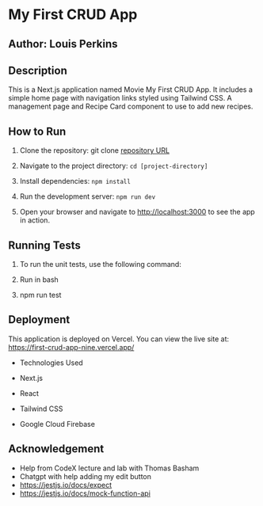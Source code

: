 # My First CRUD App

## Author: Louis Perkins

## Description

This is a Next.js application named Movie My First CRUD App. It includes a simple home page with navigation links styled using Tailwind CSS. A management page and Recipe Card component to use to add new recipes.

## How to Run

1. Clone the repository: git clone [repository URL](https://github.com/laperkins2/first-crud-app.git)

2. Navigate to the project directory: `cd [project-directory]`

3. Install dependencies: `npm install`

4. Run the development server: `npm run dev`

5. Open your browser and navigate to [http://localhost:3000](http://localhost:300) to see the app in action.

## Running Tests

1. To run the unit tests, use the following command:

2. Run in bash

3. npm run test

## Deployment

This application is deployed on Vercel. You can view the live site at: <https://first-crud-app-nine.vercel.app/>

- Technologies Used

- Next.js

- React

- Tailwind CSS

- Google Cloud Firebase

## Acknowledgement

- Help from CodeX lecture and lab with Thomas Basham
- Chatgpt with help adding my edit button
- <https://jestjs.io/docs/expect>
- <https://jestjs.io/docs/mock-function-api>
